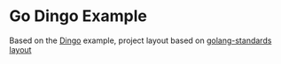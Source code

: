 # Go Dingo Example

Based on the [Dingo](https://github.com/i-love-flamingo/dingo/tree/master/example) example, project layout based on [golang-standards layout](https://github.com/golang-standards/project-layout)
